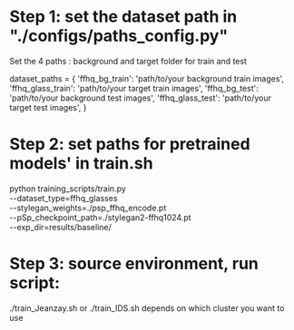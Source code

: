 # Step 1:  set the dataset path in "./configs/paths_config.py" 
Set the 4 paths : background and target folder for train and test 

dataset_paths = {
	'ffhq_bg_train': 'path/to/your background train images',
	'ffhq_glass_train': 'path/to/your target train images',
	'ffhq_bg_test': 'path/to/your background test images',
	'ffhq_glass_test': 'path/to/your target test images',
  }



# Step 2:  set paths for pretrained models' in train.sh

python training_scripts/train.py \
--dataset_type=ffhq_glasses \
--stylegan_weights=./psp_ffhq_encode.pt \
--pSp_checkpoint_path=./stylegan2-ffhq1024.pt \
--exp_dir=results/baseline/


# Step 3: source environment, run script:  

./train_Jeanzay.sh or 
./train_IDS.sh
depends on which cluster you want to use
